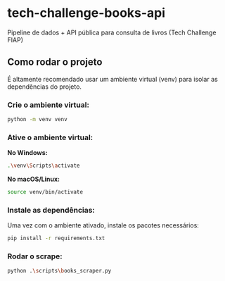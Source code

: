 # tech-challenge-books-api
Pipeline de dados + API pública para consulta de livros (Tech Challenge FIAP)

## Como rodar o projeto

É altamente recomendado usar um ambiente virtual (venv) para isolar as dependências do projeto.

### Crie o ambiente virtual:

```bash
python -m venv venv
```

### Ative o ambiente virtual:

**No Windows:**
```bash
.\venv\Scripts\activate
```

**No macOS/Linux:**
```bash
source venv/bin/activate
```

### Instale as dependências:

Uma vez com o ambiente ativado, instale os pacotes necessários:

```bash
pip install -r requirements.txt
```

### Rodar o scrape:

```bash
python .\scripts\books_scraper.py
```